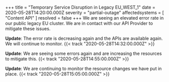 +++
title = "Temporary Service Disruption in Legacy EU_WEST_1"
date = 2020-05-28T14:20:00.000Z
severity = "partial-outage"
affectedsystems = [
  "Content API"
]
resolved = false
+++
We are seeing an elevated error rate in our public legacy EU cluster. We are in contact with our API Provider to mitigate these issues.

**Update**: The error rate is decreasing again and the APIs are available again. We will continue to monitor. {{< track "2020-05-28T14:32:00.000Z" >}}

**Update**: We are seeing some errors again and are increasing the resources to mitigate this. {{< track "2020-05-28T14:55:00.000Z" >}}

**Update**: We are continuing to monitor the resource changes we have put in place. {{< track "2020-05-28T15:05:00.000Z" >}}